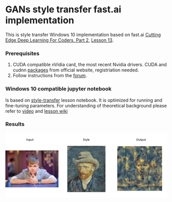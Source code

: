 # GANs style transfer fast.ai implementation
This is style transfer Windows 10 implementation based on fast.ai [Cutting Edge Deep Learning For Coders, Part 2](http://course.fast.ai/part2.html), [Lesson 13](http://course.fast.ai/lessons/lesson13.html).

### Prerequisites

1. CUDA compatible nVidia card, the most recent Nvidia drivers. CUDA and cudnn [packages](https://developer.nvidia.com/cuda-downloads) from official website, registriation needed.
2. Follow instructions from the [forum](http://forums.fast.ai/t/howto-installation-on-windows/10439).

### Windows 10 compatible jupyter notebook

Is based on [style-transfer](https://github.com/fastai/fastai/blob/master/courses/dl2/style-transfer.ipynb) lesson notebook. It is optimized for running and fine-tuning parameters. For understanding of theoretical background please refer to [video](https://www.youtube.com/watch?v=xXXiC4YRGrQ) and [lesson wiki](http://forums.fast.ai/t/part-2-lesson-13-wiki/15297)

### Results
![style-transfer](https://github.com/IgorKasianenko/GANs-style-transfer-fast.ai-win10/blob/master/style-transfer.jpg)
